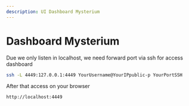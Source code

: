 ```yaml
---
description: UI Dashboard Mysterium
---
```


# Dashboard Mysterium

Due we only listen in localhost, we need forward port via ssh for access dashboard

```bash
ssh -L 4449:127.0.0.1:4449 YourUsername@YourIPpublic-p YourPortSSH
```

After that access on your browser

```
http://localhost:4449
```
